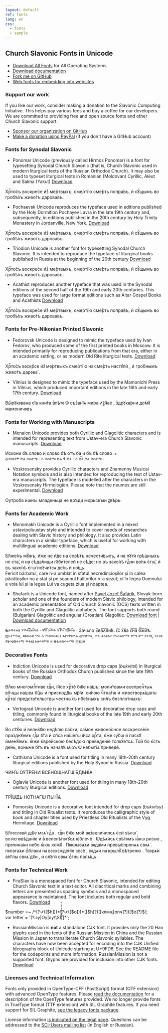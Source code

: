```yaml
---
layout: default
ref: fonts
lang: en
css: 
  - fonts
  - sample
---
```

## Church Slavonic Fonts in Unicode

* [Download All Fonts](https://www.ponomar.net/files/fonts-churchslavonic.zip) for All Operating Systems
* [Download documentation](https://www.ponomar.net/files/fonts-churchslavonic.pdf)
* [Fork me on GitHub](https://github.com/typiconman/fonts-cu)
* [Web fonts for embedding into websites](tools.html)

### Support our work

If you like our work, consider making a donation to the Slavonic Computing Initiative. This helps pay various fees and buy a coffee for our developers. We are committed to providing free and open source fonts and other Church Slavonic support.

* [Sponsor our organization on GitHub](https://github.com/sponsors/slavonic)
* [Make a donation using PayPal](https://www.paypal.com/donate/?business=6XR2VM5UDXRUY&no_recurring=0&item_name=Support+the+Slavonic+Computing+Initiative&currency_code=USD) (if you don't have a GitHub account)

### Fonts for Synodal Slavonic

* Ponomar Unicode (previously called Hirmos Ponomar) is a font for typesetting Synodal Church Slavonic (that is, Church Slavonic used in modern 
liturgical texts of the Russian Orthodox Church). 
It may also be used to typeset liturgical texts in Romanian (Moldovan) Cyrillic, Aleut and Sakha (Yakut)
[Download](https://www.ponomar.net/files/PonomarUnicode.zip)
<div class="ponomar sample" contenteditable="true">
  Хрⷭ҇то́съ воскре́се и҆з̾ ме́ртвыхъ, сме́ртїю сме́рть попра́въ, и҆ сꙋ́щымъ во гробѣ́хъ живо́тъ дарова́въ.
</div>

* Pochaevsk Unicode reproduces the typeface used in editions published by the Holy Dormition Pochayev Lavra in the late 19th century and, subsequently, in editions published in the 20th century by Holy Trinity Monastery in Jordanville, New York.
[Download](https://www.ponomar.net/files/PochaevskUnicode.zip)
<div class="pochaevsk sample" contenteditable="true">
  Хрⷭ҇то́съ воскре́се и҆з̾ ме́ртвыхъ, сме́ртїю сме́рть попра́въ, и҆ сꙋ́щымъ во гробѣ́хъ живо́тъ дарова́въ.
</div>

* Triodion Unicode is another font for typesetting Synodal Church Slavonic. 
It is intended to reproduce the typeface of liturgical books published in Russia
at the beginning of the 20th century
[Download](https://www.ponomar.net/files/TriodionUnicode.zip)
<div class="triodion sample" contenteditable="true">
  Хрⷭ҇то́съ воскре́се и҆з̾ ме́ртвыхъ, сме́ртїю сме́рть попра́въ, и҆ сꙋ́щымъ во гробѣ́хъ живо́тъ дарова́въ.
</div>

* Acathist reproduces another typeface that was used in the Synodal editions of the
second half of the 19th and early 20th centuries. This typeface was used for large
format editions such as Altar Gospel Books and Acathists
[Download](https://www.ponomar.net/files/Acathist.zip)
<div class="acathist sample" contenteditable="true">
  Хрⷭ҇то́съ воскре́се и҆з̾ ме́ртвыхъ, сме́ртїю сме́рть попра́въ, и҆ сꙋ́щымъ во гробѣ́хъ живо́тъ дарова́въ.
</div>

### Fonts for Pre-Nikonian Printed Slavonic

* Fedorovsk Unicode is designed to mimic the typeface used by Ivan Fedorov, who produced some of the first printed books in Moscow. It is intended 
primarily for reproducing publications from that era, either in an academic setting, or as modern Old Rite liturgical texts.
[Download](https://www.ponomar.net/files/FedorovskUnicode.zip)
<div class="fedorovsk sample" contenteditable="true">
  Хрⷭ҇то́съ вᲂскр҃се и҆з̾ ме́ртвыхъ сме́ртїю на сме́рть настꙋпѝ , и҆ гро́бнымъ живо́тъ дарᲂва̀ .
</div>

* Vilnius is designed to mimic the typeface used by the
Mamonichi Press in Vilnius, which produced important editions in
the late 16th and early 17th century.
[Download](https://www.ponomar.net/files/Vilnius.zip)
<div class="vilnius sample" contenteditable="true">
  Выⷣрꙋкᲂвана сїа кни́га в̾лѣтᲂ ѿ съзⷣанїѧ ми́ра ҂ꙁ҃ч҃ае , з̾дрꙋка́рни до́мꙋ мамоничᲂвъ
</div>

### Fonts for Working with Manuscripts

* Menaion Unicode provides both Cyrillic and Glagolitic characters and is intended for representing text from Ustav-era 
Church Slavonic manuscripts.
[Download](https://www.ponomar.net/files/MenaionUnicode.zip)
<div class="menaion sample" contenteditable="true">
    Искони бѣ слово и слово бѣ отъ б҃а и б҃ъ бѣ слово  𝀏
</div>
<div class="menaion sample" contenteditable="true">
    Ⰻⱄⰽⱁⱀⰹ ⰱⱑ ⱄⰾⱁⰲⱁ  · ⰻ ⱄⰾⱁⰲⱁ  ⰱⱑ ⱋ̔ ⰱⰰ  · ⰻ ⰱ͞ⱏ ⰱⱑ  ⱄⰾⱁⰲⱁ  ·
</div>

* Voskresensky provides Cyrillic characters and Znamenny Musical Notation symbols and is also intended for reproducing the text of Ustav-era
manuscripts. The typeface is modelled after the characters in the
Voskresensky Hirmologion. Please note that the neumes are still
experimental.
[Download](https://www.ponomar.net/files/Voskresensky.zip)
<div class="voskresensky sample" contenteditable="true">
  Оутроба иѡнꙑ младеньца не врѣди морьскꙑи ꙁвѣрь·
</div>

### Fonts for Academic Work

* Monomakh Unicode is a Cyrillic font implemented in a mixed ustav/poluustav style and intended to cover needs of researches 
dealing with Slavic history and philology. It also provides Latin characters in a similar typeface, which is useful for 
working with multilingual academic editions.
[Download](https://www.ponomar.net/files/MonomakhUnicode.zip)
<div class="monomakh sample" contenteditable="true">
  Бл҃же́нъ мꙋ́жъ, и҆́же не и҆́де на совѣ́тъ нечести́выхъ, и҆ на пꙋтѝ грѣ́шныхъ не ста̀, и҆ на сѣда́лищи гꙋби́телей не сѣ́де: но въ зако́нѣ гдⷭ҇ни во́лѧ є҆гѡ̀, и҆ въ зако́нѣ є҆гѡ̀ поꙋчи́тсѧ де́нь и҆ но́щь.
</div>
<div class="monomakh sample" contenteditable="true">
  Fericit bărbatul, care n-a umblat în sfatul necredincioșilor și în calea păcătoșilor nu a stat și pe scaunul hulitorilor n-a șezut; ci în legea Domnului e voia lui și la legea Lui va cugeta ziua și noaptea.
</div>

* Shafarik is a Unicode font, named after
[Pavel Jozef Šafárik](https://en.wikipedia.org/wiki/Pavel_Jozef_%C5%A0af%C3%A1rik), Slovak-born scholar and one of the founders of modern Slavic philology, intended for an academic presentation of Old Church Slavonic (OCS) texts written in both the Cyrillic and Glagolitic alphabets. The font supports both round (Bulgarian) Glagolitic and angular (Croatian) Glagolitic.
[Download font](https://www.ponomar.net/files/Shafarik.zip) |
[Download documentation](https://www.ponomar.net/files/documentation_3.5.pdf)

<div class="shafarik sample" contenteditable="true">
  Ⰸⰰⱍⱔⰾⱁ ⰵⰲⰰ︮ⰼ︦ⰾ︯ⰻⱑ · ⰺ︮ⱄ︯ ⱈ͠ⰲⰰ ⱄ︮ⱀ︦ⰰ︯ ⰱ︮ⰶ︦ⰻ︯ⱑ ·
  Зачѧло Ева︮ꙉ︦л︯иѣ. ꙇ͠с х͠ва с︮н︦а︯ б︮ж︦и︯ѣ.
</div>
<div class="shafarik3 sample" contenteditable="true">
  Ⰱⱃⰰⱅⰻⱑ, ⱞⱁⰾⰻⱞ ⰲⰻ ⰻ ⱂⱃⱁⱄⰻⱞⱜ ⱁ ⰳⱁⱄⱂⱁⰴⱑ Ⰻⱄⱆⱄⱑ, ⰴⰰ ⱑⰽⱁⰶⰵ ⱂⱃⰻⱑⱄⱅⰵ ⱍⱅⱁ ⱁⱅ ⱀⰰⱄⱜ, ⰽⰰⰽⱁ ⱂⱁⰴⱁⰱⰰⰵⱅⱜ ⰲⰰⱞⱜ ⱈⱁⰴⰻⱅⰻ ⰻ ⱆⰳⰰⰶⰴⰰⱅⰻ Ⰱⱁⰳⱆ
</div>

### Decorative Fonts

* Indiction Unicode is used for decorative drop caps (*bukvitsi*) in liturgical books of the Russian Orthodox Church 
published since the late 19th century.
[Download](https://www.ponomar.net/files/IndictionUnicode.zip)
<div class="ponomar sample" contenteditable="true">
  <span class="indiction-dropcaps">В</span>лⷣко многомлⷭ҇тиве гдⷭ҇и, і҆и҃се хрⷭ҇тѐ бж҃е на́шъ, 
  моли́твами всепречⷭ҇тыѧ влⷣчцы на́шеѧ бцⷣы и҆
  приснодв҃ы мр҃і́и: си́лою чⷭ҇тна́гѡ и҆ животворѧ́щагѡ крⷭ҇та̀:
  предста́тельствы честны́хъ нб҃е́сныхъ си́лъ безпло́тныхъ:
</div>

* Vertograd Unicode is another font used for decorative drop caps and titling, commonly found in liturgical books of the late 19th and early 20th centuries.
[Download](https://www.ponomar.net/files/VertogradUnicode.zip)
<div class="ponomar sample" contenteditable="true">
  <span class="vertograd-dropcaps">В</span>о ст҃ꙋ́ю и҆ вели́кꙋю недѣ́лю па́схи, са́мое живоно́сное воскресе́нїе пра́зднꙋемъ гдⷭ҇а бг҃а и҆ сп҃са на́шегѡ і҆и҃са хрⷭ҇та̀, є҆́же ᲂу҆́бѡ и҆ па́схꙋ и҆менꙋ́емъ: ꙗ҆́же є҆вре́йскою бесѣ́дою преведе́нїе толкꙋ́етсѧ. То́й бо є҆́сть де́нь, во́ньже бг҃ъ въ нача́лѣ мі́ръ ѿ небытїѧ̀ приведѐ.
</div>

* Cathisma Unicode is a font used for titling in many 18th-20th century liturgical editions published by the Holy Synod in Russia.
[Download](https://www.ponomar.net/files/CathismaUnicode.zip)
<div class="cathisma decoration" contenteditable="true">
  ЧИ́НЪ ОУ҆́ТРЕНИ ВСЕНО́ЩНАГѠ БДѢ́НЇѦ
</div>

* Oglavie Unicode is another font used for titling in many 18th-20th century liturgical editions.
[Download](https://www.ponomar.net/files/OglavieUnicode.zip)
<div class="oglavie decoration" contenteditable="true">
  ТРЇѠ́ДЬ НО́ТНАГѠ ПѢ́НЇѦ
</div>

* Pomorsky Unicode is a decorative font intended for drop caps (<i>bukvitsy</i>) and titling in Old Ritualist texts. It reproduces the 
calligraphic style of book and chapter titles  used by Priestless Old Ritualists of the Vyg Hermitage.
[Download](https://www.ponomar.net/files/PomorskyUnicode.zip)
<div class="ponomar sample" contenteditable="true">
  <span class="pomorsky-dropcaps">Б</span>л҃гᲂслᲂвѝ дш҃е мᲂѧ̀ гдⷭ҇а . гдⷭ҇и бж҃е мо́й вᲂз̾вели́чилсѧ є҆сѝ ѕѣлѡ̀ . во и҆спᲂвѣ́данїе и҆ в̾ велелѣ́пᲂтꙋсѧ ѡ҆блечѐ . Ѡ҆дѣѧ́исѧ свѣ́тᲂмъ ꙗ҆́кѡ ри́зᲂю , прᲂпина́ѧи не́бо ꙗ҆́кѡ ко́жꙋ . Пᲂкрыва́ѧи вᲂда́ми превы́спренѧѧ свᲂѧ̀ . пᲂлага́ѧи ѻ҆́блаки на вᲂсхᲂжде́нїе свᲂѐ , хᲂдѧ́и на крылꙋ̀ вѣ́треню . Твᲂрѧ́и а҆́нг҃лы свᲂѧ̀ дх҃и , и҆ слꙋгѝ свᲂѧ̀ ѻ҆́гнь палѧ́щь .
</div>

### Fonts for Technical Work

* FiraSlav is a monospaced font for Church Slavonic, intended for editing Church Slavonic
text in a text editor. All diacritical marks and combining letters are presented as
spacing symbols and a monospaced appearance is maintained. The font includes both regular
and bold flavors. [Download](https://www.ponomar.net/files/FiraSlav.zip)
<div class="fira sample" contenteditable="true">
$number =~ /^(?:҂([$h]))*(?:҂([$o]))*([$h]?)([клмнѯопч]?)([$o]?)$/;
<br>
var letter = '(?:ᲂу|Оу|оу\\S)[̀́̑҆̾̏҇҃ⷠⷡⷢⷣⷷⷤⷥꙵꙶⷦ]*';
</div>

* RussianMission is **not** a standalone CJK font. It provides only the 20 Han glyphs used in the texts of the Russian 
  Mission in China and the Russian Mission in Japan to transliterate Church Slavonic syllables. The characters have now 
  been accepted for encoding into the CJK Unified Ideographs block of Unicode starting at U+9FD6. See the README file for 
  the codepoints and more information. RussianMission is not a supported font. Glyphs are provided for inclusion into 
  other CJK fonts.
  [Download](https://www.ponomar.net/files/RussianMission.zip)

### Licenses and Technical Information

Fonts only provided in OpenType-CFF (PostScript) format (OTF extension) with advanced OpenType features. Please [read the 
documentation](https://www.ponomar.net/files/fonts-churchslavonic.pdf)
for a description of the OpenType features provided.
We no longer provide fonts in TrueType format (TTF extension) with SIL Graphite features. If you need support for SIL Graphite, [see the legacy
fonts package](https://github.com/slavonic/fonts-cu-legacy). 

License information [is indicated on the legal page](legal.html).
Questions can be addressed to the [SCI-Users mailing 
list](https://ponomar.net/mailman/listinfo/sci-users_ponomar.net) (in English
or Russian).
